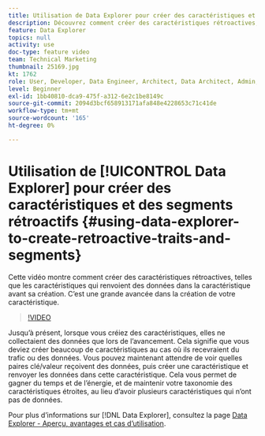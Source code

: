 ```yaml
---
title: Utilisation de Data Explorer pour créer des caractéristiques et des segments rétroactifs
description: Découvrez comment créer des caractéristiques rétroactives, telles que les caractéristiques qui renvoient des données dans la caractéristique avant sa création. C’est une grande avancée dans la création de votre caractéristique.
feature: Data Explorer
topics: null
activity: use
doc-type: feature video
team: Technical Marketing
thumbnail: 25169.jpg
kt: 1762
role: User, Developer, Data Engineer, Architect, Data Architect, Admin, Leader
level: Beginner
exl-id: 1bb40810-dca9-475f-a312-6e2c1be8149c
source-git-commit: 2094d3bcf658913171afa848e4228653c71c41de
workflow-type: tm+mt
source-wordcount: '165'
ht-degree: 0%

---
```


# Utilisation de [!UICONTROL Data Explorer] pour créer des caractéristiques et des segments rétroactifs {#using-data-explorer-to-create-retroactive-traits-and-segments}

Cette vidéo montre comment créer des caractéristiques rétroactives, telles que les caractéristiques qui renvoient des données dans la caractéristique avant sa création. C’est une grande avancée dans la création de votre caractéristique.

>[!VIDEO](https://video.tv.adobe.com/v/25169/?quality=12)

Jusqu’à présent, lorsque vous créiez des caractéristiques, elles ne collectaient des données que lors de l’avancement. Cela signifie que vous deviez créer beaucoup de caractéristiques au cas où ils recevraient du trafic ou des données. Vous pouvez maintenant attendre de voir quelles paires clé/valeur reçoivent des données, puis créer une caractéristique et renvoyer les données dans cette caractéristique. Cela vous permet de gagner du temps et de l’énergie, et de maintenir votre taxonomie des caractéristiques étroites, au lieu d’avoir plusieurs caractéristiques qui n’ont pas de données.

Pour plus d’informations sur [!DNL Data Explorer], consultez la page [Data Explorer - Aperçu, avantages et cas d’utilisation](https://experiencecloud.adobe.com/resources/help/en_US/aam/data-explorer.html).
